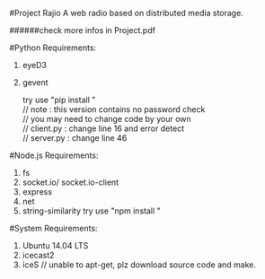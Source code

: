 
#Project Rajio
	 A web radio based on distributed media storage.

######check more infos in Project.pdf

#Python Requirements:
1. eyeD3
2. gevent
	
	try use "pip install <package>" <br/>
	// note : this version contains no password check<br/>
	// you may need to change code by your own<br/>
	// client.py : change line 16 and error detect<br/>
	// server.py : change line 46<br/>

#Node.js Requirements:
1. fs
2. socket.io/ socket.io-client
3. express
4. net
5. string-similarity
try use "npm install <package>"

#System Requirements:
1. Ubuntu 14.04 LTS
2. icecast2
3. iceS // unable to apt-get, plz download source code and make.
